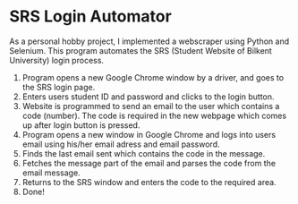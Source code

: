 # SRS Login Automator
As a personal hobby project, I implemented a webscraper using Python and Selenium. This program automates the SRS (Student Website of Bilkent University) login process.

1. Program opens a new Google Chrome window by a driver, and goes to the SRS login page.
2. Enters users student ID and password and clicks to the login button.
3. Website is programmed to send an email to the user which contains a code (number). The code is required in the new webpage which comes up after login button is pressed.
4. Program opens a new window in Google Chrome and logs into users email using his/her email adress and email password.
5. Finds the last email sent which contains the code in the message.
6. Fetches the message part of the email and parses the code from the email message.
7. Returns to the SRS window and enters the code to the required area.
8. Done!
